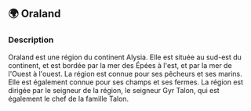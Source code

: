 ## 🌍 Oraland

### Description

Oraland est une région du continent Alysia. Elle est située au sud-est du continent, et est bordée par la mer des Épées à l'est, et par la mer de l'Ouest à l'ouest. La région est connue pour ses pêcheurs et ses marins. Elle est également connue pour ses champs et ses fermes. La région est dirigée par le seigneur de la région, le seigneur Gyr Talon, qui est également le chef de la famille Talon.